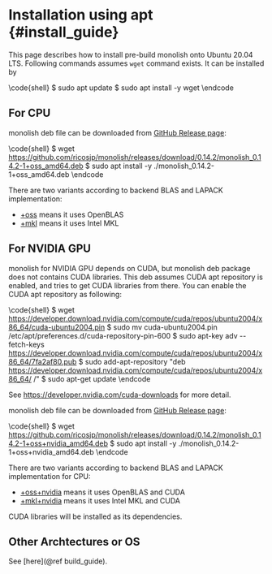 # Installation using apt {#install_guide}

This page describes how to install pre-build monolish onto Ubuntu 20.04 LTS.
Following commands assumes `wget` command exists. It can be installed by

\code{shell}
$ sudo apt update
$ sudo apt install -y wget
\endcode

## For CPU

monolish deb file can be downloaded from [GitHub Release page](https://github.com/ricosjp/monolish/releases/tag/0.14.2):

\code{shell}
$ wget https://github.com/ricosjp/monolish/releases/download/0.14.2/monolish_0.14.2-1+oss_amd64.deb
$ sudo apt install -y ./monolish_0.14.2-1+oss_amd64.deb
\endcode

There are two variants according to backend BLAS and LAPACK implementation:

- [+oss](https://github.com/ricosjp/monolish/releases/download/0.14.2/monolish_0.14.2-1+oss_amd64.deb) means it uses OpenBLAS
- [+mkl](https://github.com/ricosjp/monolish/releases/download/0.14.2/monolish_0.14.2-1+mkl_amd64.deb) means it uses Intel MKL

## For NVIDIA GPU

monolish for NVIDIA GPU depends on CUDA, but monolish deb package does not contains CUDA libraries.
This deb assumes CUDA apt repository is enabled, and tries to get CUDA libraries from there.
You can enable the CUDA apt repository as following:

\code{shell}
$ wget https://developer.download.nvidia.com/compute/cuda/repos/ubuntu2004/x86_64/cuda-ubuntu2004.pin
$ sudo mv cuda-ubuntu2004.pin /etc/apt/preferences.d/cuda-repository-pin-600
$ sudo apt-key adv --fetch-keys https://developer.download.nvidia.com/compute/cuda/repos/ubuntu2004/x86_64/7fa2af80.pub
$ sudo add-apt-repository "deb https://developer.download.nvidia.com/compute/cuda/repos/ubuntu2004/x86_64/ /"
$ sudo apt-get update
\endcode

See https://developer.nvidia.com/cuda-downloads for more detail.

monolish deb file can be downloaded from [GitHub Release page](https://github.com/ricosjp/monolish/releases/tag/0.14.2):

\code{shell}
$ wget https://github.com/ricosjp/monolish/releases/download/0.14.2/monolish_0.14.2-1+oss+nvidia_amd64.deb
$ sudo apt install -y ./monolish_0.14.2-1+oss+nvidia_amd64.deb
\endcode

There are two variants according to backend BLAS and LAPACK implementation for CPU:

- [+oss+nvidia](https://github.com/ricosjp/monolish/releases/download/0.14.2/monolish_0.14.2-1+oss+nvidia_amd64.deb) means it uses OpenBLAS and CUDA
- [+mkl+nvidia](https://github.com/ricosjp/monolish/releases/download/0.14.2/monolish_0.14.2-1+mkl+nvidia_amd64.deb) means it uses Intel MKL and CUDA

CUDA libraries will be installed as its dependencies.

## Other Archtectures or OS
See [here](@ref build_guide).
